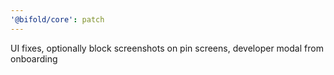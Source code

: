 ```yaml
---
'@bifold/core': patch
---
```


UI fixes, optionally block screenshots on pin screens, developer modal from onboarding
